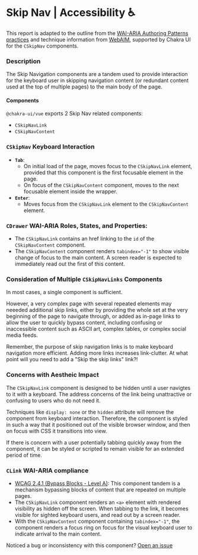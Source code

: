 # Skip Nav | Accessibility ♿️

This report is adapted to the outline from the [WAI-ARIA Authoring Patterns practices](https://www.w3.org/WAI/ARIA/apg/patterns/) and technique information from [WebAIM](https://webaim.org/techniques/skipnav/), supported by Chakra UI for the `CSkipNav` components.

### Description

The Skip Navigation components are a tandem used to provide interaction for the keyboard user in skipping navigation content (or redundant content used at the top of multiple pages) to the main body of the page.

#### Components

`@chakra-ui/vue` exports 2 Skip Nav related components:

- `CSkipNavLink`
- `CSkipNavContent`

### `CSkipNav` Keyboard Interaction

- **`Tab`**:
  - On initial load of the page, moves focus to the `CSkipNavLink` element, provided that this component is the first focusable element in the page.
  - On focus of the `CSkipNavContent` component, moves to the next focusable element inside the wrapper.
- **`Enter`**:
  - Moves focus from the `CSkipNavLink` element to the `CSkipNavContent` element.

### `CDrawer` WAI-ARIA Roles, States, and Properties:

- The `CSkipNavLink` contains an href linking to the `id` of the `CSkipNavContent` component.
- The `CSkipNavContent` component renders `tabindex="-1"` to show visible change of focus to the main content. A screen reader is expected to immediately read out the first of this content.

### Consideration of Multiple `CSkipNavLinks` Components

In most cases, a single component is sufficient.

However, a very complex page with several repeated elements may neeeded additional skip links, either by providing the whole set at the very beginning of the page to navigate through, or added as in-page links to allow the user to quickly bypass content, including confusing or inaccessible content such as ASCII art, complex tables, or complex social media feeds.

Remember, the purpose of skip navigation links is to make keyboard navigation more efficient. Adding more links increases link-clutter. At what point will you need to add a "Skip the skip links" link?!

### Concerns with Aestheic Impact

The `CSkipNavLink` component is designed to be hidden until a user navigtes to it with a keyboard. The address concerns of the link being unattractive or confusing to users who do not need it.

Techniques like `display: none` or the `hidden` attribute will remove the component from keyboard interaction. Therefore, the component is styled in such a way that it positioned out of the visible browser window, and then on focus with CSS it transitions into view.

If there is concern with a user potentially tabbing quickly away from the component, it can be styled or scripted to remain visible for an extended period of time.

### `CLink` WAI-ARIA compliance

- [WCAG 2.4.1 (Bypass Blocks - Level A)](https://www.w3.org/TR/WCAG21/#bypass-blocks): This component tandem is a mechanism bypassing blocks of content that are repeated on multiple pages.
- The `CSkipNavLink` component renders an `<a>` element with rendered visibility as hidden off the screen. When tabbing to the link, it becomes visible for sighted keyboard users, and read out by a screen reader.
- With the `CSkipNavContent` component containing `tabindex="-1"`, the component renders a focus ring on focus for the visual keyboard user to indicate arrival to the main content.

Noticed a bug or inconsistency with this component? [Open an issue](https://github.com/chakra-ui/chakra-ui-vue/issues/new/choose)
